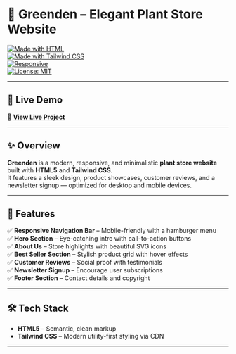 # 🌿 Greenden – Elegant Plant Store Website  

[![Made with HTML](https://img.shields.io/badge/Made%20with-HTML-orange?style=flat-square)](https://developer.mozilla.org/en-US/docs/Web/HTML)  
[![Made with Tailwind CSS](https://img.shields.io/badge/Made%20with-Tailwind%20CSS-38B2AC?style=flat-square)](https://tailwindcss.com/)  
[![Responsive](https://img.shields.io/badge/Responsive-Yes-brightgreen?style=flat-square)](#)  
[![License: MIT](https://img.shields.io/badge/License-MIT-blue.svg?style=flat-square)](LICENSE)  

---

## 📍 Live Demo  
🚀 **[View Live Project](https://roozz24.github.io/Greenden/)**

---

## ✨ Overview

**Greenden** is a modern, responsive, and minimalistic **plant store website** built with **HTML5** and **Tailwind CSS**.  
It features a sleek design, product showcases, customer reviews, and a newsletter signup — optimized for desktop and mobile devices.

---

## 🌟 Features

✅ **Responsive Navigation Bar** – Mobile-friendly with a hamburger menu  
✅ **Hero Section** – Eye-catching intro with call-to-action buttons  
✅ **About Us** – Store highlights with beautiful SVG icons  
✅ **Best Seller Section** – Stylish product grid with hover effects  
✅ **Customer Reviews** – Social proof with testimonials  
✅ **Newsletter Signup** – Encourage user subscriptions  
✅ **Footer Section** – Contact details and copyright  

---

## 🛠 Tech Stack

- **HTML5** – Semantic, clean markup  
- **Tailwind CSS** – Modern utility-first styling via CDN  

---
